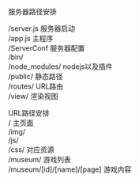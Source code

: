 服务器路径安排

/server.js  服务器启动  
/app.js  主程序  
/ServerConf  服务器配置  
/bin/  
/node_modules/  nodejs以及插件  
/public/  静态路径  
/routes/  URL路由  
/view/  渲染视图  
  
URL路径安排  
/  主页面  
/img/  
/js/  
/css/  对应资源  
/museum/  游戏列表  
/museum/[id]/[name]/[page]  游戏内容  
